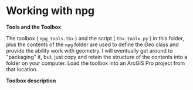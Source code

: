 # Working with npg

**Tools and the Toolbox**

The toolbox ( ``npg_tools.tbx`` ) and the script ( ``tbx_toolx.py`` ) in this folder, plus the contents of the ``npg`` folder are used to define the Geo class and provide the ability work with geometry.
I will eventually get around to "packaging" it, but, just copy and retain the structure of the contents into a folder on your computer.  Load the toolbox into an ArcGIS Pro project from that location.

**Toolbox description**
